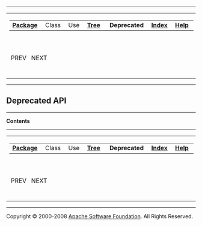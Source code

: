 ------------------------------------------------------------------------

<span id="navbar_top"></span> [](#skip-navbar_top "Skip navigation links")

<table>
<colgroup>
<col width="50%" />
<col width="50%" />
</colgroup>
<tbody>
<tr class="odd">
<td align="left"><span id="navbar_top_firstrow"></span>
<table>
<tbody>
<tr class="odd">
<td align="left"><a href="org/apache/struts/webapp/el/exercise/package-summary.html.md"><strong>Package</strong></a> </td>
<td align="left">Class </td>
<td align="left">Use </td>
<td align="left"><a href="org/apache/struts/webapp/el/exercise/package-tree.html.md"><strong>Tree</strong></a> </td>
<td align="left"> <strong>Deprecated</strong> </td>
<td align="left"><a href="index-all.html.md"><strong>Index</strong></a> </td>
<td align="left"><a href="help-doc.html.md"><strong>Help</strong></a> </td>
</tr>
</tbody>
</table></td>
<td align="left"></td>
</tr>
<tr class="even">
<td align="left"> PREV   NEXT</td>
<td align="left"><a href="index.html.md?deprecated-list.html"><strong>FRAMES</strong></a>    <a href="deprecated-list.html"><strong>NO FRAMES</strong></a>    
<a href="allclasses-noframe.html.md"><strong>All Classes</strong></a></td>
</tr>
</tbody>
</table>

<span id="skip-navbar_top"></span>

------------------------------------------------------------------------

**Deprecated API**
------------------

------------------------------------------------------------------------

**Contents**

------------------------------------------------------------------------

<span id="navbar_bottom"></span> [](#skip-navbar_bottom "Skip navigation links")

<table>
<colgroup>
<col width="50%" />
<col width="50%" />
</colgroup>
<tbody>
<tr class="odd">
<td align="left"><span id="navbar_bottom_firstrow"></span>
<table>
<tbody>
<tr class="odd">
<td align="left"><a href="org/apache/struts/webapp/el/exercise/package-summary.html.md"><strong>Package</strong></a> </td>
<td align="left">Class </td>
<td align="left">Use </td>
<td align="left"><a href="org/apache/struts/webapp/el/exercise/package-tree.html.md"><strong>Tree</strong></a> </td>
<td align="left"> <strong>Deprecated</strong> </td>
<td align="left"><a href="index-all.html.md"><strong>Index</strong></a> </td>
<td align="left"><a href="help-doc.html.md"><strong>Help</strong></a> </td>
</tr>
</tbody>
</table></td>
<td align="left"></td>
</tr>
<tr class="even">
<td align="left"> PREV   NEXT</td>
<td align="left"><a href="index.html.md?deprecated-list.html"><strong>FRAMES</strong></a>    <a href="deprecated-list.html"><strong>NO FRAMES</strong></a>    
<a href="allclasses-noframe.html.md"><strong>All Classes</strong></a></td>
</tr>
</tbody>
</table>

<span id="skip-navbar_bottom"></span>

------------------------------------------------------------------------

Copyright © 2000-2008 [Apache Software Foundation](http://www.apache.org/). All Rights Reserved.
